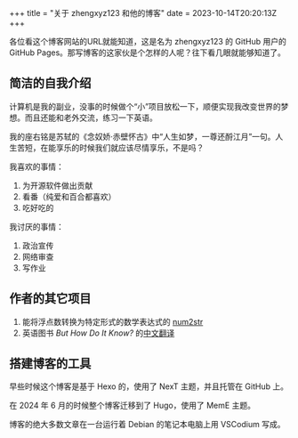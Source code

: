 +++
title = "关于 zhengxyz123 和他的博客"
date = 2023-10-14T20:20:13Z
+++

各位看这个博客网站的URL就能知道，这是名为 zhengxyz123 的 GitHub 用户的 GitHub Pages。那写博客的这家伙是个怎样的人呢？往下看几眼就能够知道了。

## 简洁的自我介绍
计算机是我的副业，没事的时候做个“小”项目放松一下，顺便实现我改变世界的梦想。而且还能和老外交流，练习一下英语。

我的座右铭是苏轼的《念奴娇·赤壁怀古》中“人生如梦，一尊还酹江月”一句。人生苦短，在能享乐的时候我们就应该尽情享乐，不是吗？

我喜欢的事情：

1. 为开源软件做出贡献
2. 看番（纯爱和百合都喜欢）
3. 吃好吃的

我讨厌的事情：

1. 政治宣传
2. 网络审查
3. 写作业

## 作者的其它项目

1. 能将浮点数转换为特定形式的数学表达式的 [num2str](https://zhengxyz123.github.io/num2str)
2. 英语图书 *But How Do It Know?* 的[中文翻译](https://zhengxyz123.github.io/but-how-do-it-know)

## 搭建博客的工具
早些时候这个博客是基于 Hexo 的，使用了 NexT 主题，并且托管在 GitHub 上。

在 2024 年 6 月的时候整个博客迁移到了 Hugo，使用了 MemE 主题。

博客的绝大多数文章在一台运行着 Debian 的笔记本电脑上用 VSCodium 写成。
